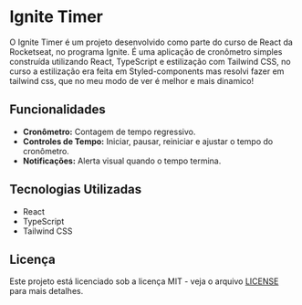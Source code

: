 # Ignite Timer

O Ignite Timer é um projeto desenvolvido como parte do curso de React da Rocketseat, no programa Ignite. É uma aplicação de cronômetro simples construída utilizando React, TypeScript e estilização com Tailwind CSS, no curso a estilização era feita em Styled-components mas resolvi fazer em tailwind css, que no meu modo de ver é melhor e mais dinamico!

## Funcionalidades

- **Cronômetro:** Contagem de tempo regressivo.
- **Controles de Tempo:** Iniciar, pausar, reiniciar e ajustar o tempo do cronômetro.
- **Notificações:** Alerta visual quando o tempo termina.

## Tecnologias Utilizadas

- React
- TypeScript
- Tailwind CSS

## Licença

Este projeto está licenciado sob a licença MIT - veja o arquivo [LICENSE](LICENSE) para mais detalhes.
